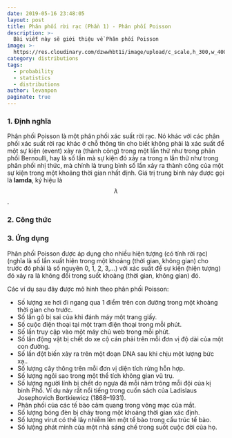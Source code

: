 ```yaml
---
date: 2019-05-16 23:48:05
layout: post
title: Phân phối rời rạc (Phần 1) - Phân phối Poisson
description: >-
  Bài viết này sẽ giới thiệu về Phân phối Poisson
image: >-
  https://res.cloudinary.com/dzwwhbt1i/image/upload/c_scale,h_300,w_400/v1569008243/1200px-Normal_Distribution_PDF.svg_w2r9gl.png
category: distributions
tags:
  - probability
  - statistics
  - distributions
author: levanpon
paginate: true
---
```


### 1. Định nghĩa

Phân phối Poisson là một phân phối xác suất rời rạc. Nó khác với các phân phối xác suất rời rạc khác ở chỗ thông tin cho biết không phải là xác suất để một sự kiện (event) xảy ra (thành công) trong một lần thử như trong phân phối Bernoulli, hay là số lần mà sự kiện đó xảy ra trong n lần thử như trong phân phối nhị thức, mà chính là trung bình số lần xảy ra thành công của một sự kiện trong một khoảng thời gian nhất định. Giá trị trung bình này được gọi là **lamda**, ký hiệu là $$\displaystyle \lambda$$.

### 2. Công thức


### 3. Ứng dụng

Phân phối Poisson được áp dụng cho nhiều hiện tượng (có tính rời rạc) (nghĩa là số lần xuất hiện trong một khoảng (thời gian, không gian) cho trước đó phải là số nguyên 0, 1, 2, 3,...) với xác suất để sự kiện (hiện tượng) đó xảy ra là không đổi trong suốt khoảng (thời gian, không gian) đó.

Các ví dụ sau đây được mô hình theo phân phối Poisson:
- Số lượng xe hơi đi ngang qua 1 điểm trên con đường trong một khoảng thời gian cho trước.
- Số lần gõ bị sai của khi đánh máy một trang giấy.
- Số cuộc điện thoại tại một trạm điện thoại trong mỗi phút.
- Số lần truy cập vào một máy chủ web trong mỗi phút.
- Số lần động vật bị chết do xe cộ cán phải trên mỗi đơn vị độ dài của một con đường.
- Số lần đột biến xảy ra trên một đoạn DNA sau khi chịu một lượng bức xạ..
- Số lượng cây thông trên mỗi đơn vị diện tích rừng hỗn hợp.
- Số lượng ngôi sao trong một thể tích không gian vũ trụ.
- Số lượng người lính bị chết do ngựa đá mỗi năm trông mỗi đội của kị binh Phổ. Ví dụ này rất nổi tiếng trong cuốn sách của Ladislaus Josephovich Bortkiewicz (1868–1931).
- Phân phối của các tế bào cảm quang trong võng mạc của mắt.
- Số lượng bóng đèn bị cháy trong một khoảng thời gian xác định.
- Số lượng virut có thể lây nhiễm lên một tế bào trong cấu trúc tế bào.
- Số lưộng phát minh của một nhà sáng chế trong suốt cuộc đời của họ.